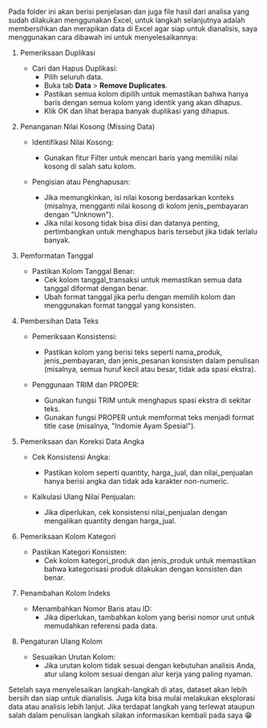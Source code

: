 Pada folder ini akan berisi penjelasan dan juga file hasil dari analisa yang sudah dilakukan menggunakan Excel, untuk langkah selanjutnya adalah membersihkan dan merapikan data di Excel agar siap untuk dianalisis, saya menggunakan cara dibawah ini untuk menyelesaikannya:

1. Pemeriksaan Duplikasi
    - Cari dan Hapus Duplikasi:
        - Pilih seluruh data.
        - Buka tab **Data** > **Remove Duplicates**.
        - Pastikan semua kolom dipilih untuk memastikan bahwa hanya baris dengan semua kolom yang identik yang akan dihapus.
        - Klik OK dan lihat berapa banyak duplikasi yang dihapus.

2. Penanganan Nilai Kosong (Missing Data)
    - Identifikasi Nilai Kosong:
        - Gunakan fitur Filter untuk mencari baris yang memiliki nilai kosong di salah satu kolom.

    - Pengisian atau Penghapusan:
        - Jika memungkinkan, isi nilai kosong berdasarkan konteks (misalnya, mengganti nilai kosong di kolom jenis_pembayaran dengan "Unknown").
        - Jika nilai kosong tidak bisa diisi dan datanya penting, pertimbangkan untuk menghapus baris tersebut jika tidak terlalu banyak.

3. Pemformatan Tanggal
    - Pastikan Kolom Tanggal Benar:
        - Cek kolom tanggal_transaksi untuk memastikan semua data tanggal diformat dengan benar.
        - Ubah format tanggal jika perlu dengan memilih kolom dan menggunakan format tanggal yang konsisten.

4. Pembersihan Data Teks
    - Pemeriksaan Konsistensi:
        - Pastikan kolom yang berisi teks seperti nama_produk, jenis_pembayaran, dan jenis_pesanan konsisten dalam penulisan (misalnya, semua huruf kecil atau besar, tidak ada spasi ekstra).

    - Penggunaan TRIM dan PROPER:
        - Gunakan fungsi TRIM untuk menghapus spasi ekstra di sekitar teks.
        - Gunakan fungsi PROPER untuk memformat teks menjadi format title case (misalnya, "Indomie Ayam Spesial").

5. Pemeriksaan dan Koreksi Data Angka
    - Cek Konsistensi Angka:
        - Pastikan kolom seperti quantity, harga_jual, dan nilai_penjualan hanya berisi angka dan tidak ada karakter non-numeric.

    - Kalkulasi Ulang Nilai Penjualan:
        - Jika diperlukan, cek konsistensi nilai_penjualan dengan mengalikan quantity dengan harga_jual.

6. Pemeriksaan Kolom Kategori
    - Pastikan Kategori Konsisten:
        - Cek kolom kategori_produk dan jenis_produk untuk memastikan bahwa kategorisasi produk dilakukan dengan konsisten dan benar.

7. Penambahan Kolom Indeks
    - Menambahkan Nomor Baris atau ID:
        - Jika diperlukan, tambahkan kolom yang berisi nomor urut untuk memudahkan referensi pada data.

8. Pengaturan Ulang Kolom
    - Sesuaikan Urutan Kolom:
        - Jika urutan kolom tidak sesuai dengan kebutuhan analisis Anda, atur ulang kolom sesuai dengan alur kerja yang paling nyaman.

Setelah saya menyelesaikan langkah-langkah di atas, dataset akan lebih bersih dan siap untuk dianalisis. Juga kita bisa mulai melakukan eksplorasi data atau analisis lebih lanjut. Jika terdapat langkah yang terlewat ataupun salah dalam penulisan langkah silakan informasikan kembali pada saya 😁